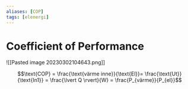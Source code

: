 ```yaml
---
aliases: [COP]
tags: [elenergi]
---
```

# Coefficient of Performance

![[Pasted image 20230302104643.png]]

$$\text{COP} = \frac{\text{värme inne}}{\text{El}}= \frac{\text{Ut}}{\text{In1}} = \frac{\lvert Q \rvert}{W} = \frac{P_{värme}}{P_{el}}$$